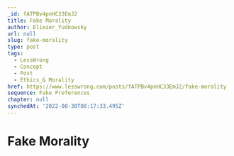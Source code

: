 ```yaml
---
_id: fATPBv4pnHC33EmJ2
title: Fake Morality
author: Eliezer_Yudkowsky
url: null
slug: fake-morality
type: post
tags:
  - LessWrong
  - Concept
  - Post
  - Ethics_& Morality
href: https://www.lesswrong.com/posts/fATPBv4pnHC33EmJ2/fake-morality
sequence: Fake Preferences
chapter: null
synchedAt: '2022-08-30T08:17:33.495Z'
---
```


# Fake Morality
